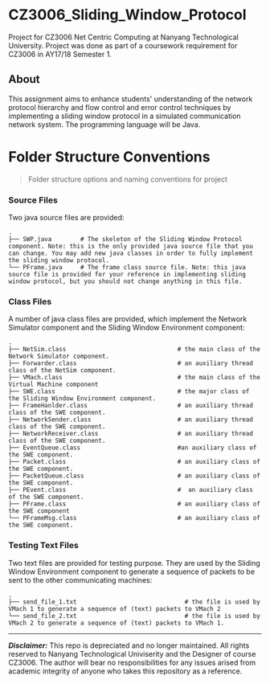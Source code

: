 # CZ3006_Sliding_Window_Protocol
Project for CZ3006 Net Centric Computing at Nanyang Technological University.
Project was done as part of a coursework requirement for CZ3006 in AY17/18 Semester 1.

## About
This assignment aims to enhance students' understanding of the network protocol hierarchy and flow control and error control techniques by implementing a sliding window protocol in a simulated communication network system. The programming language will be Java.


Folder Structure Conventions
============================

> Folder structure options and naming conventions for project

### Source Files

Two java source files are provided:

    .
    ├── SWP.java        # The skeleton of the Sliding Window Protocol component. Note: this is the only provided java source file that you can change. You may add new java classes in order to fully implement the sliding window protocol.
    └── PFrame.java     # The frame class source file. Note: this java source file is provided for your reference in implementing sliding window protocol, but you should not change anything in this file.


 ### Class Files
 
A number of java class files are provided, which implement the Network Simulator component and the Sliding Window Environment component:

    .
    ├── NetSim.class                               # the main class of the Network Simulator component.
    ├── Forwarder.class                            # an auxiliary thread class of the NetSim component.
    ├── VMach.class                                # the main class of the Virtual Machine component
    ├── SWE.class                                  # the major class of the Sliding Window Environment component.
    ├── FrameHanlder.class                         # an auxiliary thread class of the SWE component.
    ├── NetworkSender.class                        # an auxiliary thread class of the SWE component.
    ├── NetworkReceiver.class                      # an auxiliary thread class of the SWE component.
    ├── EventQueue.class                           #an auxiliary class of the SWE component.
    ├── Packet.class                               # an auxiliary class of the SWE component.
    ├── PacketQueue.class                          # an auxiliary class of the SWE component.
    ├── PEvent.class                               #  an auxiliary class of the SWE component.
    ├── PFrame.class                               # an auxiliary class of the SWE component
    └── PFrameMsg.class                            # an auxiliary class of the SWE component.


### Testing Text Files
 
Two text files are provided for testing purpose. They are used by the Sliding Window Environment component to generate a sequence of packets to be sent to the other communicating machines:


    .
    ├── send_file_1.txt                              # the file is used by VMach 1 to generate a sequence of (text) packets to VMach 2
    └── send_file_2.txt                              # the file is used by VMach 2 to generate a sequence of (text) packets to VMach 1.
    
****

***Disclaimer:*** This repo is depreciated and no longer maintained. All rights reserved to Nanyang Technological Univiserity and the Designer of course CZ3006. The author will bear no responsibilities for any issues arised from academic integrity of anyone who takes this repository as a reference.
